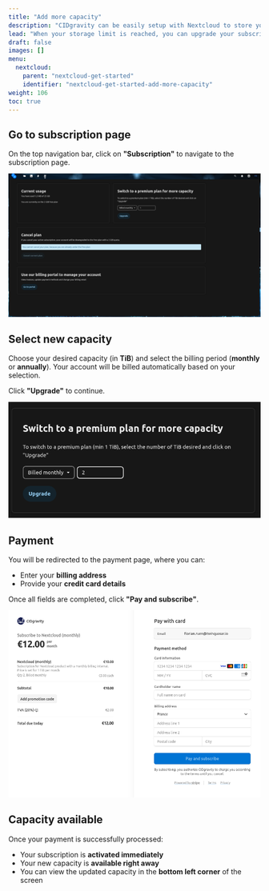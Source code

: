 ```yaml
---
title: "Add more capacity"
description: "CIDgravity can be easily setup with Nextcloud to store your files on IPFS"
lead: "When your storage limit is reached, you can upgrade your subscription to access additional space."
draft: false
images: []
menu:
  nextcloud:
    parent: "nextcloud-get-started"
    identifier: "nextcloud-get-started-add-more-capacity"
weight: 106
toc: true
---
```


## Go to subscription page

On the top navigation bar, click on **"Subscription"** to navigate to the subscription page.

<img src="img/subscription-page.png" alt="Subscription page" width="640">

## Select new capacity

Choose your desired capacity (in **TiB**) and select the billing period (**monthly** or **annually**).
Your account will be billed automatically based on your selection.

Click **"Upgrade"** to continue.

<img src="img/select-new-capacity.png" alt="Select new capacity" width="640">

## Payment

You will be redirected to the payment page, where you can:

* Enter your **billing address**
* Provide your **credit card details**

Once all fields are completed, click **"Pay and subscribe"**.

<img src="img/pay-for-new-capacity.png" alt="Payment page" width="640">

## Capacity available

Once your payment is successfully processed:

* Your subscription is **activated immediately**
* Your new capacity is **available right away**
* You can view the updated capacity in the **bottom left corner** of the screen
